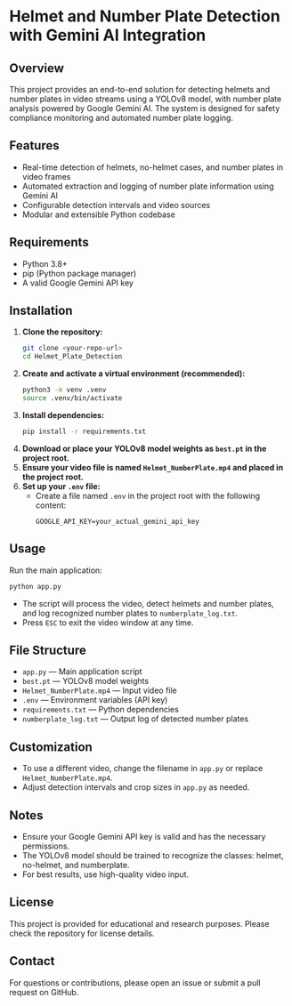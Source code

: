 # Helmet and Number Plate Detection with Gemini AI Integration

## Overview
This project provides an end-to-end solution for detecting helmets and number plates in video streams using a YOLOv8 model, with number plate analysis powered by Google Gemini AI. The system is designed for safety compliance monitoring and automated number plate logging.

## Features
- Real-time detection of helmets, no-helmet cases, and number plates in video frames
- Automated extraction and logging of number plate information using Gemini AI
- Configurable detection intervals and video sources
- Modular and extensible Python codebase

## Requirements
- Python 3.8+
- pip (Python package manager)
- A valid Google Gemini API key

## Installation
1. **Clone the repository:**
   ```sh
   git clone <your-repo-url>
   cd Helmet_Plate_Detection
   ```
2. **Create and activate a virtual environment (recommended):**
   ```sh
   python3 -m venv .venv
   source .venv/bin/activate
   ```
3. **Install dependencies:**
   ```sh
   pip install -r requirements.txt
   ```
4. **Download or place your YOLOv8 model weights as `best.pt` in the project root.**
5. **Ensure your video file is named `Helmet_NumberPlate.mp4` and placed in the project root.**
6. **Set up your `.env` file:**
   - Create a file named `.env` in the project root with the following content:
     ```
     GOOGLE_API_KEY=your_actual_gemini_api_key
     ```

## Usage
Run the main application:
```sh
python app.py
```
- The script will process the video, detect helmets and number plates, and log recognized number plates to `numberplate_log.txt`.
- Press `ESC` to exit the video window at any time.

## File Structure
- `app.py` — Main application script
- `best.pt` — YOLOv8 model weights
- `Helmet_NumberPlate.mp4` — Input video file
- `.env` — Environment variables (API key)
- `requirements.txt` — Python dependencies
- `numberplate_log.txt` — Output log of detected number plates

## Customization
- To use a different video, change the filename in `app.py` or replace `Helmet_NumberPlate.mp4`.
- Adjust detection intervals and crop sizes in `app.py` as needed.

## Notes
- Ensure your Google Gemini API key is valid and has the necessary permissions.
- The YOLOv8 model should be trained to recognize the classes: helmet, no-helmet, and numberplate.
- For best results, use high-quality video input.

## License
This project is provided for educational and research purposes. Please check the repository for license details.

## Contact
For questions or contributions, please open an issue or submit a pull request on GitHub.

